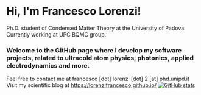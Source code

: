 # Hi, I'm Francesco Lorenzi!
Ph.D. student of Condensed Matter Theory at the University of Padova.
Currently working at UPC BQMC group.

### Welcome to the GitHub page where I develop my software projects, related to ultracold atom physics, photonics, applied electrodynamics and more.
Feel free to contact me at francesco [dot] lorenzi [dot] 2 [at] phd.unipd.it 
Visit my scientific blog at https://lorenzifrancesco.github.io/
[![GitHub stats](https://github-readme-stats.vercel.app/api?username=lorenzifrancesco&count_private=true&show_icons=true&theme=gotham)](https://github.com/anuraghazra/github-readme-stats)

